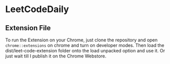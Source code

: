 # LeetCodeDaily


## Extension File
To run the Extension on your Chrome, just clone the repository and open `chrome::extensions` on  chrome and turn on developer modes. Then load the dist/leet-code-extension folder onto the load unpacked option and use it.
Or just wait till I publish it on the Chrome Webstore.
